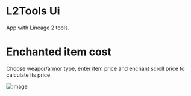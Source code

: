 # L2Tools Ui
App with Lineage 2 tools.
# Enchanted item cost
Choose weapor/armor type, enter item price and enchant scroll price to calculate its price.

![image](https://github.com/maidadur/l2-tools-ui/assets/6338605/e540e40a-c9a7-4d2d-bce8-1882f846e575)
